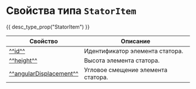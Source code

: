# Свойства типа `StatorItem`
{{ desc_type_prop("StatorItem") }}

| Свойство              | Описание                                               |
|-----------------------|--------------------------------------------------------|
| [^^id^^](./id.md)                       | Идентификатор элемента статора.                      |
| [^^height^^](./height.md)               | Высота элемента статора.                             |
| [^^angularDisplacement^^](./angularDisplacement.md) | Угловое смещение элемента статора.                |
